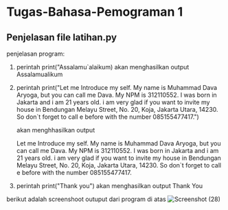 # Tugas-Bahasa-Pemograman 1

## Penjelasan file latihan.py

penjelasan program:
  1. perintah print("Assalamu`alaikum) akan menghasilkan output Assalamualikum
  2. perintah print("Let me Introduce my self. My name is Muhammad Dava Aryoga, but you can call me Dava. My NPM is 312110552. I was born in Jakarta and i am 21 years old. i am very glad if you want to invite my house in Bendungan Melayu Street, No. 20, Koja, Jakarta Utara, 14230. So don`t forget to call e before with the number 085155477417.")
     
     akan menghhasilkan output 
     
     Let me Introduce my self. My name is Muhammad Dava Aryoga, but you can call me Dava.
     My NPM is 312110552. I was born in Jakarta and i am 21 years old. 
     i am very glad if you want to invite my house in Bendungan Melayu Street, No. 20, Koja, Jakarta Utara, 14230. 
     So don`t forget to call e before with the number 085155477417.
  3. perintah print("Thank you") akan menghasilkan output Thank You  

berikut adalah screenshoot outuput dari program di atas 
![Screenshot (28)](https://user-images.githubusercontent.com/92939686/138862119-fb8fa90e-ab19-4930-925a-8471bb75293e.png)
